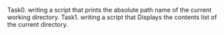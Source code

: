 Task0. writing a script that prints the absolute path name of the current working directory.
Task1. writing a script that Displays the contents list of the current directory.
